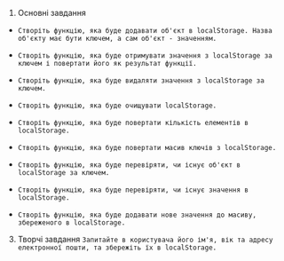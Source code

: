 1. Основні завдання
* `Створіть функцію, яка буде додавати об'єкт в localStorage. Назва об'єкту має бути ключем, а сам об'єкт - значенням.`

* `Створіть функцію, яка буде отримувати значення з localStorage за ключем і повертати його як результат функції.`

* `Створіть функцію, яка буде видаляти значення з localStorage за ключем.`

* `Створіть функцію, яка буде очищувати localStorage.`

* `Створіть функцію, яка буде повертати кількість елементів в localStorage.`

* `Створіть функцію, яка буде повертати масив ключів з localStorage.`

* `Створіть функцію, яка буде перевіряти, чи існує об'єкт в localStorage за ключем.`

* `Створіть функцію, яка буде перевіряти, чи існує значення в localStorage.`

* `Створіть функцію, яка буде додавати нове значення до масиву, збереженого в localStorage.`


3. Творчі завдання
`Запитайте в користувача його ім'я, вік та адресу електронної пошти, та збережіть їх в localStorage.`

